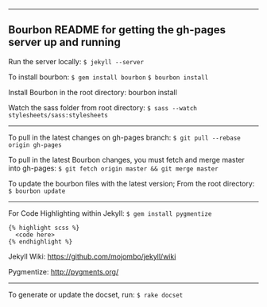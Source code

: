 ------------------------------------------------------------------------------------------
Bourbon README for getting the gh-pages server up and running
------------------------------------------------------------------------------------------

Run the server locally:
    `$ jekyll --server`

To install bourbon:
    `$ gem install bourbon`
    `$ bourbon install`

Install Bourbon in the root directory:
    bourbon install

Watch the sass folder from root directory:
    `$ sass --watch stylesheets/sass:stylesheets`

------------------------------------------------------------------------------------------

To pull in the latest changes on gh-pages branch:
    `$ git pull --rebase origin gh-pages`

To pull in the latest Bourbon changes, you must fetch and merge master into gh-pages:
    `$ git fetch origin master && git merge master`

To update the bourbon files with the latest version; 
From the root directory:
    `$ bourbon update`

------------------------------------------------------------------------------------------

For Code Highlighting within Jekyll:
    `$ gem install pygmentize`

    {% highlight scss %}
      <code here>
    {% endhighlight %}


Jekyll Wiki:
https://github.com/mojombo/jekyll/wiki

Pygmentize:
http://pygments.org/

------------------------------------------------------------------------------------------

To generate or update the docset, run:
    `$ rake docset`
